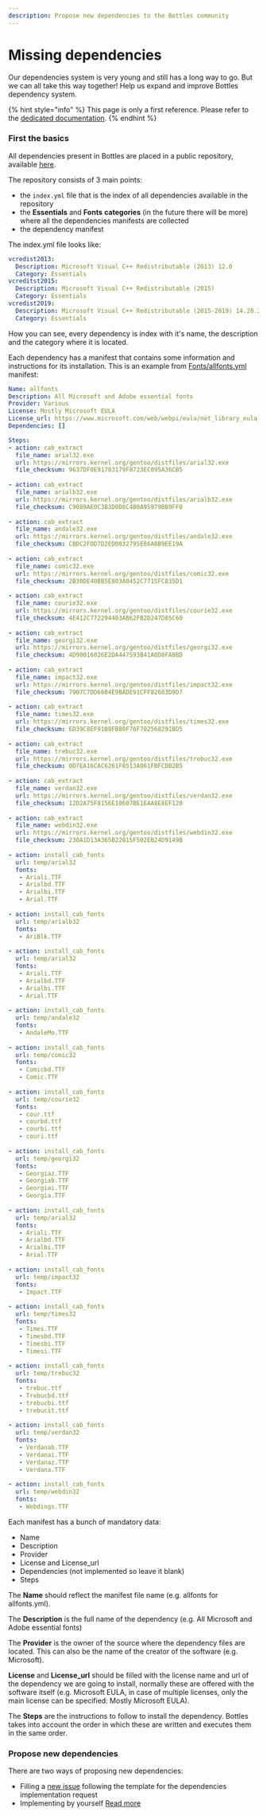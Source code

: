 ```yaml
---
description: Propose new dependencies to the Bottles community
---
```


# Missing dependencies

Our dependencies system is very young and still has a long way to go. But we can all take this way together! Help us expand and improve Bottles dependency system.

{% hint style="info" %}
This page is only a first reference. Please refer to the [dedicated documentation](https://maintainers.usebottles.com/dependencies/Introduction).
{% endhint %}

### First the basics

All dependencies present in Bottles are placed in a public repository, available [here](https://github.com/bottlesdevs/dependencies).

The repository consists of 3 main points:

* the `index.yml` file that is the index of all dependencies available in the repository
* the **Essentials** and **Fonts** **categories** (in the future there will be more) where all the dependencies manifests are collected
* the dependency manifest

The index.yml file looks like:

```yaml
vcredist2013:
  Description: Microsoft Visual C++ Redistributable (2013) 12.0
  Category: Essentials
vcreditst2015:
  Description: Microsoft Visual C++ Redistributable (2015)
  Category: Essentials
vcredist2019:
  Description: Microsoft Visual C++ Redistributable (2015-2019) 14.28.29325
  Category: Essentials
```

How you can see, every dependency is index with it's name, the description and the category where it is located.

Each dependency has a manifest that contains some information and instructions for its installation. This is an example from [Fonts/allfonts.yml](https://github.com/bottlesdevs/dependencies/blob/main/Fonts/allfonts.yml) manifest:

```yaml
Name: allfonts
Description: All Microsoft and Adobe essential fonts
Provider: Various
License: Mostly Microsoft EULA
License_url: https://www.microsoft.com/web/webpi/eula/net_library_eula_enu.htm
Dependencies: []

Steps:
- action: cab_extract
  file_name: arial32.exe
  url: https://mirrors.kernel.org/gentoo/distfiles/arial32.exe
  file_checksum: 9637DF0E91703179F0723EC095A36CB5
  
- action: cab_extract
  file_name: arialb32.exe
  url: https://mirrors.kernel.org/gentoo/distfiles/arialb32.exe
  file_checksum: C9089AE0C3B3D0D8C4B0A95979BB9FF0
  
- action: cab_extract
  file_name: andale32.exe
  url: https://mirrors.kernel.org/gentoo/distfiles/andale32.exe
  file_checksum: CBDC2FDD7D2ED0832795E86A8B9EE19A
  
- action: cab_extract
  file_name: comic32.exe
  url: https://mirrors.kernel.org/gentoo/distfiles/comic32.exe
  file_checksum: 2B30DE40BB5E803A0452C7715FC835D1
  
- action: cab_extract
  file_name: courie32.exe
  url: https://mirrors.kernel.org/gentoo/distfiles/courie32.exe
  file_checksum: 4E412C772294403AB62FB2D247D85C60
  
- action: cab_extract
  file_name: georgi32.exe
  url: https://mirrors.kernel.org/gentoo/distfiles/georgi32.exe
  file_checksum: 4D90016026E2DA447593B41A8D8FA8BD
  
- action: cab_extract
  file_name: impact32.exe
  url: https://mirrors.kernel.org/gentoo/distfiles/impact32.exe
  file_checksum: 7907C7DD6684E9BADE91CFF82683D9D7
  
- action: cab_extract
  file_name: times32.exe
  url: https://mirrors.kernel.org/gentoo/distfiles/times32.exe
  file_checksum: ED39C8EF91B9FB80F76F702568291BD5
  
- action: cab_extract
  file_name: trebuc32.exe
  url: https://mirrors.kernel.org/gentoo/distfiles/trebuc32.exe
  file_checksum: 0D7EA16CAC6261F8513A061FBFCDB2B5
  
- action: cab_extract
  file_name: verdan32.exe
  url: https://mirrors.kernel.org/gentoo/distfiles/verdan32.exe
  file_checksum: 12D2A75F8156E10607BE1EAA8E8EF120
  
- action: cab_extract
  file_name: webdin32.exe
  url: https://mirrors.kernel.org/gentoo/distfiles/webdin32.exe
  file_checksum: 230A1D13A365B22815F502EB24D9149B
  
- action: install_cab_fonts
  url: temp/arial32
  fonts: 
   - Ariali.TTF
   - Arialbd.TTF
   - Arialbi.TTF
   - Arial.TTF
  
- action: install_cab_fonts
  url: temp/arialb32
  fonts: 
   - AriBlk.TTF
  
- action: install_cab_fonts
  url: temp/arial32
  fonts: 
   - Ariali.TTF
   - Arialbd.TTF
   - Arialbi.TTF
   - Arial.TTF
  
- action: install_cab_fonts
  url: temp/andale32
  fonts: 
   - AndaleMo.TTF
  
- action: install_cab_fonts
  url: temp/comic32
  fonts: 
   - Comicbd.TTF
   - Comic.TTF
  
- action: install_cab_fonts
  url: temp/courie32
  fonts: 
   - cour.ttf
   - courbd.ttf
   - courbi.ttf
   - couri.ttf
  
- action: install_cab_fonts
  url: temp/georgi32
  fonts: 
   - Georgiaz.TTF
   - Georgiab.TTF
   - Georgiai.TTF
   - Georgia.TTF
  
- action: install_cab_fonts
  url: temp/arial32
  fonts: 
   - Ariali.TTF
   - Arialbd.TTF
   - Arialbi.TTF
   - Arial.TTF
  
- action: install_cab_fonts
  url: temp/impact32
  fonts: 
   - Impact.TTF
  
- action: install_cab_fonts
  url: temp/times32
  fonts: 
   - Times.TTF
   - Timesbd.TTF
   - Timesbi.TTF
   - Timesi.TTF
  
- action: install_cab_fonts
  url: temp/trebuc32
  fonts: 
   - trebuc.ttf
   - Trebucbd.ttf
   - trebucbi.ttf
   - trebucit.ttf
  
- action: install_cab_fonts
  url: temp/verdan32
  fonts: 
   - Verdanab.TTF
   - Verdanai.TTF
   - Verdanaz.TTF
   - Verdana.TTF
  
- action: install_cab_fonts
  url: temp/webdin32
  fonts: 
   - Webdings.TTF
```

Each manifest has a bunch of mandatory data:

* Name
* Description
* Provider
* License and License\_url
* Dependencies (not implemented so leave it blank)
* Steps

The **Name** should reflect the manifest file name (e.g. allfonts for allfonts.yml).

The **Description** is the full name of the dependency (e.g. All Microsoft and Adobe essential fonts)

The **Provider** is the owner of the source where the dependency files are located. This can also be the name of the creator of the software (e.g. Microsoft).

**License** and **License\_url** should be filled with the license name and url of the dependency we are going to install, normally these are offered with the software itself (e.g. Microsoft EULA, in case of multiple licenses, only the main license can be specified: Mostly Microsoft EULA).

The **Steps** are the instructions to follow to install the dependency. Bottles takes into account the order in which these are written and executes them in the same order.

### Propose new dependencies

There are two ways of proposing new dependencies:

* Filling a [new issue](https://github.com/bottlesdevs/dependencies/issues/new?assignees=mirkobrombin\&labels=request+dependency\&template=dependency-implementation-request.md\&title=%5BRequest+dependency%5D) following the template for the dependencies implementation request
* Implementing by yourself [Read more](https://github.com/bottlesdevs/dependencies#how-to-contribute)
